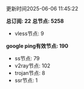 更新时间2025-06-06 11:45:22

**总订阅: 22**
**总节点: 5258**
- vless节点: 9

**google ping有效节点: 190**
- ss节点: 79
- v2ray节点: 102
- trojan节点: 8
- ssr节点: 1
